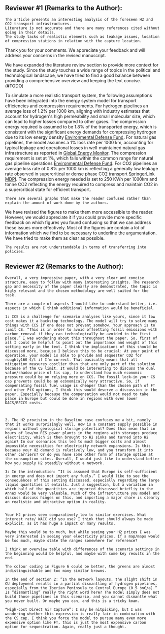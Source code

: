## Reviewer #1 (Remarks to the Author):

```
The article presents an interesting analysis of the foreseen H2 and CO2 transport infrastructures.
Literature is not accurate and there are many references cited without going in their details.
The study lacks of realistic elements such as leakage issues, location of compression stations in relation with the capture location.
```

Thank you for your comments. We appreciate your feedback and will address your concerns in the revised manuscript.

We have expanded the literature review section to provide more context for the study. Since the study touches a wide range of topics in the political and technological landscape, we have tried to find a good balance between providing a comprehensive overview and keeping the text concise. (#TODO)

To simulate a more realistic transport system, the following assumptions have been integrated into the energy system model for transport efficiencies and compression requirements. For hydrogen pipelines an average loss of 1.2% per 1000 km, aligning with industry estimates that account for hydrogen's high permeability and small molecular size, which can lead to higher losses compared to other gases​. The compression energy required is assumed to be 1.8% of the transported energy, which is consistent with the significant energy demands for compressing hydrogen due to its low energy density​ [Environmental Defense Fund​](https://www.edf.org/sites/default/files/documents/Pipeline%20Methane%20Leaks%20Report.pdf). For natural gas pipelines, the model assumes a 1% loss rate per 1000 km, accounting for typical leakage and operational losses in well-maintained natural gas infrastructure​ as reported in [Global Energy Monitor](https://www.gem.wiki/Natural_gas_transmission_leakage_rates). The compression requirement is set at 1%, which falls within the common range for natural gas pipeline operations​ [Environmental Defense Fund​](https://www.edf.org/sites/default/files/documents/Pipeline%20Methane%20Leaks%20Report.pdf)​. For CO2 pipelines an average loss rate of 0.8% per 1000 km is reflecting a generally low leakage rate observed in supercritical or dense phase CO2 transport​ [SpringerLink](https://link.springer.com/article/10.1007/s11356-023-27289-3) [MDPI](https://www.mdpi.com/1996-1073/14/15/4601)​. The compression energy needed is set to 250 KWh per 1000km and tonne CO2 reflecting the energy required to compress and maintain CO2 in a supercritical state for efficient transport​.


```
There are several graphs that make the reader confused rather than explain the amount of work done by the authors.
```

We have revised the figures to make them more accessible to the reader. However, we would appreciate it if you could provide more specific feedback on which figures you found confusing so that we can address these issues more effectively. Most of the figures are contain a lot of information which we find to be necessary to underline the argumentation. We have tried to make them as clear as possible.


```
The results are not understandable in terms of transferring into policies.
```

<!-- TB -->


## Reviewer #2 (Remarks to the Author):

```
Overall, a very impressive paper, with a very clear and concise structure, easy to follow with many interesting insights. The research gap and necessity of the paper clearly are demonstrated, the topic is higly relevant and the chosen methodology are well suited for the task.

There are a couple of aspects I would like to understand better, i.e. aspects in which I think additional information would be beneficial.

1: CCS is a challenge for scenario analyses like yours, since it low cost makes it a backstop technology. The model will try to solve many things with CCS if one does not prevent somehow. Your approach is to limit CS. “This is in order to avoid offsetting fossil emissions with carbon removal if they can technologically be avoided in the first place.” I was wondering about this throughout the paper. So, first of all I could be helpful to point out the importance and weight of this setting early in the text. I think the implications of this should be discussed more, because I believe this to be crucial: At your point of operation, your model is able to provide and sequester CO2 for roughly160 €/t if I’m correct. That basically means that all mitigation measures costlier than that are only part of the solution because of the CS limit. It would be interesting to discuss the dual value/shadow price of tis cap, to understand how much economic pressure could be on relying more on CCS. The fossil lock-in your CS cap prevents could be an economically very attractive. So, if compensating fossil fuel usage is cheaper than the chosen path of FT and other PtX options, I think this would deserve a discussion in the paper. Especially because the compensation would not need to take place in Europe but could be done in regions with even lower DACS/BECCS costs.


```

<!-- FH -->



```

2. The H2 provision in the Baseline case confuses me a bit, namely that it works surprisingly well. How is a constant supply possible in regions without geological storage potential? Does this mean that in hours of low/no RES power plants in the regions with storages produce electricity, which is then brought to H2 sinks and turned into H2 again? In our scenarios this led to much bigger costs and almost impossible necessities for electricity network expansions. Is this because your H2 demand is relatively low, and you transform it into other carriers? Or do you have some other form of storage option at the consumption sites. Overall, I would just like to understand better how you supply H2 steadily without a network.

```
<!-- CT -->


```
3: In the introduction: “It is assumed that Europe is self-sufficient in energy and does not import any fuels.” I would like to see the consequences of this setting discussed, especially regarding the large liquid quantities it entails. Just a suggestion, but a variation in which half of the quantities are imported discussed briefliy in the Annex would be very valuable. Much of the infrastructure you model and discuss discuss hinges on this, and importing a major share is clearly an realistic and attractive option in reality.

```
<!-- FN -->


```

Your H2 prices seem comparatively low to similar exercises. What interest rate/ WACC did you use? I think that should always be made explicit, as it has huge a impact on many results.

```

<!-- CT -->


```
Maybe this would be to much, but while seeing your H2 prices I was very interested in seeing your electricity prices. If a map/maps would be too much, maybe state the ranges somewhere for reference?

```
<!-- FH -->


```
I think an overview table with differences of the scenario settings in the beginning would be helpful, and maybe with some key results in the end.

```
<!-- CT -->


```
The colour coding in Figure 6 could be better, the greens are almost indistinguishable and too many similar browns.

```
<!-- FH -->


```
In the end of section 2: “In the network layouts, the slight shift in CU deployment results in a partial dismantling of hydrogen pipelines, especially from the Iberian Peninsula to Central Europe (0.5 bn€/a).” Is “dismantling” really the right word here? The model simply does not build those pipelines in this scenario, and you cannot dismantle what you never built. Or maybe you can, and this is a tricky koan.
```
<!-- CT -->


```
“High-cost Direct Air Capture”: I may be nitpicking, but I was wondering whether this expression is really fair in combination with the CS cap. I think you force the model to pursue many even more expensive option like FT, this is just the most expensive carbon option for sequestration. Again, really just a thought.
```
<!-- CT -->

